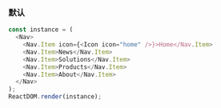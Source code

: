 ### 默认

<!--start-code-->

```js
const instance = (
  <Nav>
    <Nav.Item icon={<Icon icon="home" />}>Home</Nav.Item>
    <Nav.Item>News</Nav.Item>
    <Nav.Item>Solutions</Nav.Item>
    <Nav.Item>Products</Nav.Item>
    <Nav.Item>About</Nav.Item>
  </Nav>
);
ReactDOM.render(instance);
```

<!--end-code-->
